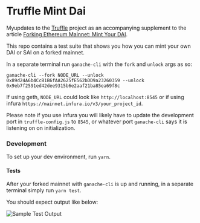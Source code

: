 # Truffle Mint Dai

Myupdates to the [Truffle](https://www.trufflesuite.com) project as an accompanying supplement to the article [Forking Ethereum Mainnet: Mint Your DAI](https://medium.com/ethereum-grid/forking-mainnet-for-an-easy-local-ethereum-developer-environment-d8b62a82b3f7).

This repo contains a test suite that shows you how you can mint your own DAI or SAI on a forked mainnet.

In a separate terminal run `ganache-cli` with the `fork` and `unlock` args as so:

`ganache-cli --fork NODE_URL --unlock 0x89d24A6b4CcB1B6fAA2625fE562bDD9a23260359 --unlock 0x9eb7f2591ed42dee9315b6e2aaf21ba85ea69f8c`

If using geth, `NODE_URL` could look like `http://localhost:8545` or if using infura `https://mainnet.infura.io/v3/your_project_id`.

Please note if you use infura you will likely have to update the development port in `truffle-config.js` to `8545`, or whatever port `ganache-cli` says it is listening on on initialization.

### Development

To set up your dev environment, run `yarn`.

#### Tests

After your forked mainnet with `ganache-cli` is up and running, in a separate terminal simply run `yarn test`.

You should expect output like below:

![Sample Test Output](https://i.imgur.com/f4Vwd77.png)
